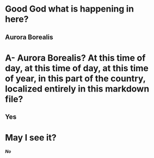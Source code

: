 # Good God what is happening in here?

## Aurora Borealis

# A- Aurora Borealis? At this time of day, at this time of day, at this time of year, in this part of the country, localized entirely in this markdown file?

## Yes

# May I see it?

##### No
